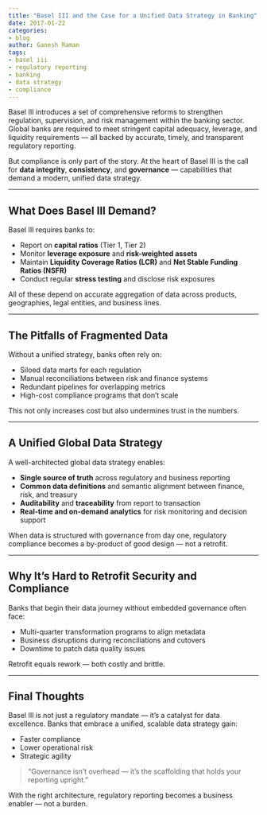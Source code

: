 ```yaml
---
title: "Basel III and the Case for a Unified Data Strategy in Banking"
date: 2017-01-22
categories:
- blog
author: Ganesh Raman
tags:
- basel iii
- regulatory reporting
- banking
- data strategy
- compliance
---
```


Basel III introduces a set of comprehensive reforms to strengthen regulation, supervision, and risk management within the banking sector. Global banks are required to meet stringent capital adequacy, leverage, and liquidity requirements — all backed by accurate, timely, and transparent regulatory reporting.

But compliance is only part of the story. At the heart of Basel III is the call for **data integrity**, **consistency**, and **governance** — capabilities that demand a modern, unified data strategy.

---

## What Does Basel III Demand?

Basel III requires banks to:
- Report on **capital ratios** (Tier 1, Tier 2)
- Monitor **leverage exposure** and **risk-weighted assets**
- Maintain **Liquidity Coverage Ratios (LCR)** and **Net Stable Funding Ratios (NSFR)**
- Conduct regular **stress testing** and disclose risk exposures

All of these depend on accurate aggregation of data across products, geographies, legal entities, and business lines.

---

## The Pitfalls of Fragmented Data

Without a unified strategy, banks often rely on:
- Siloed data marts for each regulation
- Manual reconciliations between risk and finance systems
- Redundant pipelines for overlapping metrics
- High-cost compliance programs that don’t scale

This not only increases cost but also undermines trust in the numbers.

---

## A Unified Global Data Strategy

A well-architected global data strategy enables:
- **Single source of truth** across regulatory and business reporting
- **Common data definitions** and semantic alignment between finance, risk, and treasury
- **Auditability** and **traceability** from report to transaction
- **Real-time and on-demand analytics** for risk monitoring and decision support

When data is structured with governance from day one, regulatory compliance becomes a by-product of good design — not a retrofit.

---

## Why It’s Hard to Retrofit Security and Compliance

Banks that begin their data journey without embedded governance often face:
- Multi-quarter transformation programs to align metadata
- Business disruptions during reconciliations and cutovers
- Downtime to patch data quality issues

Retrofit equals rework — both costly and brittle.

---

## Final Thoughts

Basel III is not just a regulatory mandate — it’s a catalyst for data excellence. Banks that embrace a unified, scalable data strategy gain:
- Faster compliance
- Lower operational risk
- Strategic agility

> “Governance isn’t overhead — it’s the scaffolding that holds your reporting upright.”

With the right architecture, regulatory reporting becomes a business enabler — not a burden.

